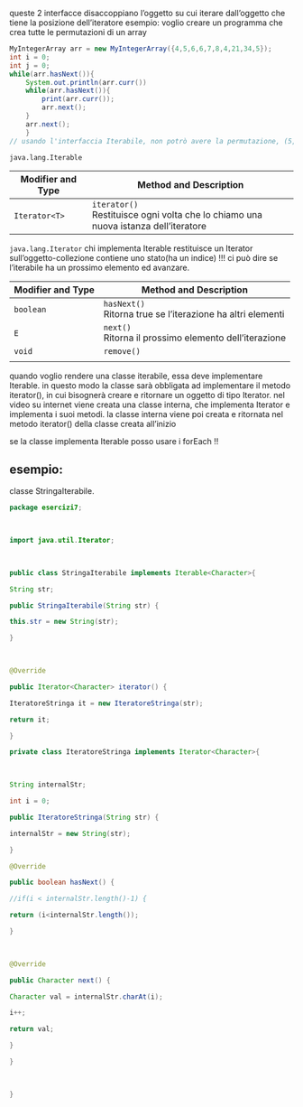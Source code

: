 queste 2 interfacce disaccoppiano l’oggetto su cui iterare dall’oggetto che tiene la posizione dell’iteratore
esempio: voglio creare un programma che crea tutte le permutazioni di un array
```java
MyIntegerArray arr = new MyIntegerArray({4,5,6,6,7,8,4,21,34,5});
int i = 0;
int j = 0;
while(arr.hasNext()){
	System.out.println(arr.curr())
	while(arr.hasNext()){
		print(arr.curr());
		arr.next();
	}
	arr.next();
	}
// usando l'interfaccia Iterabile, non potrò avere la permutazione, (5,4)
```

`java.lang.Iterable`

| Modifier and Type | Method and Description                                                                |
| ----------------- | ------------------------------------------------------------------------------------- |
| `Iterator<T>`     | `iterator()`<br>Restituisce ogni volta che lo chiamo una nuova istanza dell’iteratore |

`java.lang.Iterator`
chi implementa Iterable restituisce un Iterator sull’oggetto-collezione
contiene uno stato(ha un indice) !!! ci può dire se l’iterabile ha un prossimo elemento ed avanzare.

| Modifier and Type | Method and Description                                        |
| ----------------- | ------------------------------------------------------------- |
| `boolean`         | `hasNext()`<br>Ritorna true se l’iterazione ha altri elementi |
| `E`               | `next()`<br>Ritorna il prossimo elemento dell’iterazione      |
| `void`            | `remove()`<br>                                                |
|                   |                                                               |

quando voglio rendere una classe iterabile, essa deve implementare Iterable. in questo modo la classe sarà obbligata ad implementare il metodo iterator(), in cui bisognerà creare e ritornare un oggetto di tipo Iterator. 
nel video su internet viene creata una classe interna, che implementa Iterator e implementa i suoi metodi. la classe interna viene poi creata e ritornata nel metodo iterator() della classe creata all’inizio

se la classe implementa Iterable posso usare i forEach !!

## esempio:
classe StringaIterabile.

```java
package esercizi7;

  

import java.util.Iterator;

  

public class StringaIterabile implements Iterable<Character>{

String str;

public StringaIterabile(String str) {

this.str = new String(str);

}

  

@Override

public Iterator<Character> iterator() {

IteratoreStringa it = new IteratoreStringa(str);

return it;

}

private class IteratoreStringa implements Iterator<Character>{

  

String internalStr;

int i = 0;

public IteratoreStringa(String str) {

internalStr = new String(str);

}

@Override

public boolean hasNext() {

//if(i < internalStr.length()-1) {

return (i<internalStr.length());

}

  

@Override

public Character next() {

Character val = internalStr.charAt(i);

i++;

return val;

}

}

  

}
```